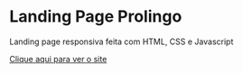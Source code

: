 # Landing Page Prolingo
 Landing page responsiva feita com HTML, CSS e Javascript
 
[Clique aqui para ver o site](https://fellipecastro.github.io/landing-page-prolingo/)
